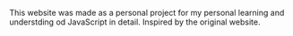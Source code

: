  This website was made as a personal project for my personal learning and understding od JavaScript in detail. Inspired by the original website.
 
